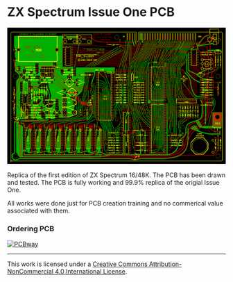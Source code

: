 # ZX Spectrum Issue One PCB

![PCB_IssueOne](/Images/PCB_IssOne.png)

Replica of the first edition of ZX Spectrum 16/48K. The PCB has been drawn and tested. The PCB is fully working and 99.9% replica of the origial Issue One.

All works were done just for PCB creation training and no commerical value associated with them.

### Ordering PCB

[![PCBway](https://www.pcbway.com/project/img/images/frompcbway-1220.png)](https://www.pcbway.com/project/shareproject/ZX_Spectrum_Issue_One_5b3216a6.html)

--------
This work is licensed under a <a rel="license" href="http://creativecommons.org/licenses/by-nc/4.0">Creative Commons  Attribution-NonCommercial 4.0 International License</a>.
